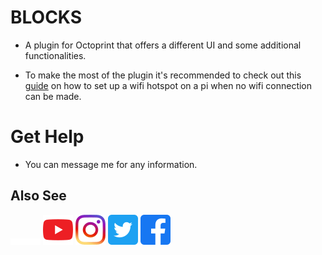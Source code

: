 # BLOCKS

- A plugin for Octoprint that offers a different UI and some additional functionalities.

- To make the most of the plugin it's recommended to check out this [guide](https://medium.com/@kennethjiang/painless-wi-fi-for-octoprint-4e6b68005400)
  on how to set up a wifi hotspot on a pi when no wifi connection can be made.

# Get Help
- You can message me for any information.

## Also See
  [![Blocks](/extras/Blocks_VECTORIZADOBRANCO.png)](https://www.blockstec.com/)
  [![Youtube](/extras/youtube_icon.png)](https://www.youtube.com/c/BlocksTec)
  [![Instagram](/extras/instagram_icon.png)](https://www.instagram.com/blockstec/)
  [![Twitter](/extras/twitter_icon.png)](https://twitter.com/blockstec)
  [![Facebook](/extras/facebook_icon.png)](https://www.facebook.com/blockstec)
